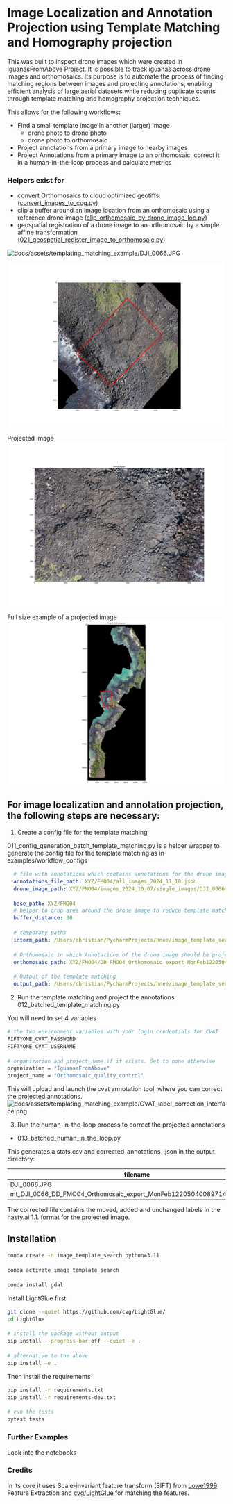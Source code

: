 # Image Localization and Annotation Projection using Template Matching and Homography projection

This was built to inspect drone images which were created in IguanasFromAbove Project. It is possible to track iguanas across drone images and orthomosaics. Its purpose is to automate the process of finding matching regions between images and projecting annotations, enabling efficient analysis of large aerial datasets while reducing duplicate counts through template matching and homography projection techniques.

This allows for the following workflows:

- Find a small template image in another (larger) image
  - drone photo to drone photo
  - drone photo to orthomosaic
- Project annotations from a primary image to nearby images
- Project Annotations from a primary image to an orthomosaic, correct it in a human-in-the-loop process and calculate metrics

### Helpers exist for 

- convert Orthomosaics to cloud optimized geotiffs ([convert_images_to_cog.py](examples/convert_images_to_cog.py))
- clip a buffer around an image location from an orthomosaic using a reference drone image  ([clip_orthomosaic_by_drone_image_loc.py](examples/clip_orthomosaic_by_drone_image_loc.py)) 
- geospatial registration of a drone image to an orthomosaic by a simple affine transformation ([021_geospatial_register_image_to_orthomosaic.py](examples/021_geospatial_register_image_to_orthomosaic.py))

![docs/assets/templating_matching_example/DJI_0066.JPG](docs/assets/templating_matching_example/DJI_0066.JPG)

![docs/assets/templating_matching_example/DD_FMO04_Orthomosaic_export_MonFeb12205040089714_template.jpg](docs/assets/templating_matching_example/DD_FMO04_Orthomosaic_export_MonFeb12205040089714_template.jpg)

Projected image 
![docs/assets/templating_matching_example/DJI_0066_drone_image.jpg](docs/assets/templating_matching_example/DJI_0066_drone_image.jpg)

Full size example of a projected image
![docs/assets/templating_matching_example/FootprintOnFullMap.png](docs/assets/templating_matching_example/FootprintOnFullMap.png)

## For image localization and annotation projection, the following steps are necessary:
1. Create a config file for the template matching

011_config_generation_batch_template_matching.py is a helper wrapper to generate the config file for the template matching as in examples/workflow_configs

```yaml
  # file with annotations which contains annotations for the drone image at <drone_image_path> in hasty.ai 1.1. format
  annotations_file_path: XYZ/FMO04/all_images_2024_11_10.json
  drone_image_path: XYZ/FMO04/images_2024_10_07/single_images/DJI_0066.JPG

  base_path: XYZ/FMO04
  # helper to crop area around the drone image to reduce template matching time
  buffer_distance: 30

  # temporary paths 
  interm_path: /Users/christian/PycharmProjects/hnee/image_template_search/data

  # Orthomosaic in which Annotations of the drone image should be projected
  orthomosaic_path: XYZ/FMO04/DD_FMO04_Orthomosaic_export_MonFeb12205040089714.tif

  # Output of the template matching
  output_path: /Users/christian/PycharmProjects/hnee/image_template_search/data/output/FMO04/DD_FMO04_Orthomosaic_export_MonFeb12205040089714

```

2. Run the template matching and project the annotations
012_batched_template_matching.py

You will need to set 4 variables 

```bash
# the two environment variables with your login credentials for CVAT
FIFTYONE_CVAT_PASSWORD
FIFTYONE_CVAT_USERNAME

# organization and project_name if it exists. Set to none otherwise
organization = "IguanasFromAbove"
project_name = "Orthomosaic_quality_control"
```
This will upload and launch the cvat annotation tool, where you can correct the projected annotations.
![docs/assets/templating_matching_example/CVAT_label_correction_interface.png](docs/assets/templating_matching_example/CVAT_label_correction_interface.png)


3. Run the human-in-the-loop process to correct the projected annotations
- 013_batched_human_in_the_loop.py

This generates a stats.csv and corrected_annotations_<datasetname>.json in the output directory:

| filename | updated_labels | new_labels | unchanged_labels | after_correction | before_correction |
|----------|----------------|------------|------------------|------------------|-------------------|
| DJI_0066.JPG | 3 | 9 | 2 | 14 | 5 |
| mt_DJI_0066_DD_FMO04_Orthomosaic_export_MonFeb12205040089714_cropped.jpg | 0 | 0 | 5 | 5 | 5 |

The corrected file contains the moved, added and unchanged labels in the hasty.ai 1.1. format for the projected image.

## Installation
```bash
conda create -n image_template_search python=3.11

conda activate image_template_search

conda install gdal
```
Install LightGlue first

```bash
git clone --quiet https://github.com/cvg/LightGlue/
cd LightGlue

# install the package without output
pip install --progress-bar off --quiet -e .

# alternative to the above
pip install -e .
```

Then install the requirements
```bash
pip install -r requirements.txt
pip install -r requirements-dev.txt

# run the tests
pytest tests
```


### Further Examples
Look into the notebooks




### Credits
In its core it uses Scale-invariant feature transform (SIFT) from [Lowe1999](https://www.cs.ubc.ca/~lowe/papers/iccv99.pdf) Feature Extraction and [cvg/LightGlue](https://github.com/cvg/LightGlue) for matching the features.
